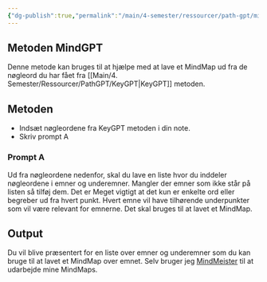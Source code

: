 ```yaml
---
{"dg-publish":true,"permalink":"/main/4-semester/ressourcer/path-gpt/mind-gpt/","title":"MindGPT","tags":["læringsmål","systemudvikling","programmering","Portfolie"],"created":"2024-08-21T11:34:14.258+02:00"}
---
```



## Metoden MindGPT

Denne metode kan bruges til at hjælpe med at lave et MindMap ud fra de nøgleord
du har fået fra [[Main/4. Semester/Ressourcer/PathGPT/KeyGPT\|KeyGPT]] metoden.

## Metoden

- Indsæt nøgleordene fra KeyGPT metoden i din note.
- Skriv prompt A

### Prompt A

Ud fra nøgleordene nedenfor, skal du lave en liste hvor du inddeler nøgleordene
i emner og underemner. Mangler der emner som ikke står på listen så tilføj dem.
Det er Meget vigtigt at det kun er enkelte ord eller begreber ud fra hvert
punkt. Hvert emne vil have tilhørende underpunkter som vil være relevant for
emnerne. Det skal bruges til at lavet et MindMap.

## Output

Du vil blive præsentert for en liste over emner og underemner som du kan bruge
til at lavet et MindMap over emnet. Selv bruger jeg
[MindMeister](https://www.mindmeister.com/) til at udarbejde mine MindMaps.
